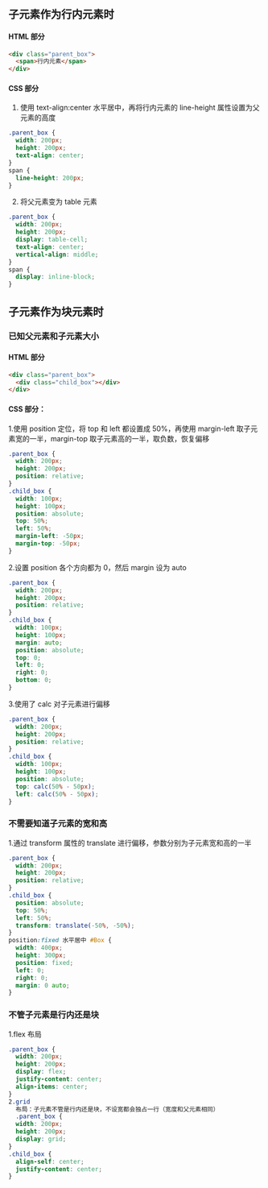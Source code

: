 ## 子元素作为行内元素时

#### HTML 部分

```html
<div class="parent_box">
  <span>行内元素</span>
</div>
```

#### CSS 部分

1. 使用 text-align:center 水平居中，再将行内元素的 line-height 属性设置为父元素的高度

```css
.parent_box {
  width: 200px;
  height: 200px;
  text-align: center;
}
span {
  line-height: 200px;
}
```

2. 将父元素变为 table 元素

```css
.parent_box {
  width: 200px;
  height: 200px;
  display: table-cell;
  text-align: center;
  vertical-align: middle;
}
span {
  display: inline-block;
}
```

## 子元素作为块元素时

### 已知父元素和子元素大小

#### HTML 部分

```html
<div class="parent_box">
  <div class="child_box"></div>
</div>
```

#### CSS 部分：

1.使用 position 定位，将 top 和 left 都设置成 50%，再使用 margin-left 取子元素宽的一半，margin-top 取子元素高的一半，取负数，恢复偏移

```css
.parent_box {
  width: 200px;
  height: 200px;
  position: relative;
}
.child_box {
  width: 100px;
  height: 100px;
  position: absolute;
  top: 50%;
  left: 50%;
  margin-left: -50px;
  margin-top: -50px;
}
```

2.设置 position 各个方向都为 0，然后 margin 设为 auto

```css
.parent_box {
  width: 200px;
  height: 200px;
  position: relative;
}
.child_box {
  width: 100px;
  height: 100px;
  margin: auto;
  position: absolute;
  top: 0;
  left: 0;
  right: 0;
  bottom: 0;
}
```

3.使用了 calc 对子元素进行偏移

```css
.parent_box {
  width: 200px;
  height: 200px;
  position: relative;
}
.child_box {
  width: 100px;
  height: 100px;
  position: absolute;
  top: calc(50% - 50px);
  left: calc(50% - 50px);
}
```

### 不需要知道子元素的宽和高

1.通过 transform 属性的 translate 进行偏移，参数分别为子元素宽和高的一半

```css
.parent_box {
  width: 200px;
  height: 200px;
  position: relative;
}
.child_box {
  position: absolute;
  top: 50%;
  left: 50%;
  transform: translate(-50%, -50%);
}
position:fixed 水平居中 #Box {
  width: 400px;
  height: 300px;
  position: fixed;
  left: 0;
  right: 0;
  margin: 0 auto;
}
```

### 不管子元素是行内还是块

1.flex 布局

```css
.parent_box {
  width: 200px;
  height: 200px;
  display: flex;
  justify-content: center;
  align-items: center;
}
2.grid
  布局：子元素不管是行内还是块，不设宽都会独占一行（宽度和父元素相同）
  .parent_box {
  width: 200px;
  height: 200px;
  display: grid;
}
.child_box {
  align-self: center;
  justify-content: center;
}
```

